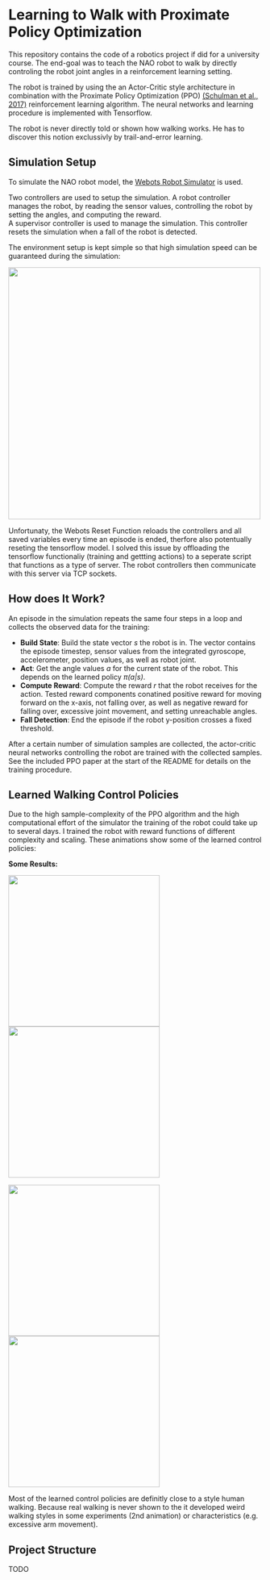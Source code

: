 # Learning to Walk with Proximate Policy Optimization

This repository contains the code of a robotics project if did for a university course. 
The end-goal was to teach the NAO robot to walk by directly controling the robot joint angles in a reinforcement learning setting. 

The robot is trained by using the an Actor-Critic style architecture in combination with the Proximate Policy Optimization (PPO) [(Schulman et al., 2017)](https://arxiv.org/abs/1707.06347) reinforcement learning algorithm. The neural networks and learning procedure is implemented with Tensorflow. 

The robot is never directly told or shown how walking works. He has to discover this notion exclussivly by trail-and-error learning. 

## Simulation Setup

To simulate the NAO robot model, the [Webots Robot Simulator](https://github.com/cyberbotics/webots) is used.

Two controllers are used to setup the simulation. A robot controller manages the robot, by reading the sensor values, controlling the robot by setting the angles, and computing the reward.   
A supervisor controller is used to manage the simulation. This controller resets the simulation when a fall of the robot is detected.

The environment setup is kept simple so that high simulation speed can be guaranteed during the simulation:

<img src="https://imgur.com/8ty6NKE.png" width="500">

Unfortunaty, the Webots Reset Function reloads the controllers and all saved variables every time an episode is ended, therfore also potentually reseting the tensorflow model. I solved this issue by offloading the tensorflow functionaliy (training and gettting actions) to a seperate script that functions as a type of server. 
The robot controllers then communicate with this server via TCP sockets. 

## How does It Work?

An episode in the simulation repeats the same four steps in a loop and collects the observed data for the training:

* __Build State__: Build the state vector _s_ the robot is in. The vector contains the episode timestep, sensor values from the integrated gyroscope, accelerometer, position values, as well as robot joint. 
* __Act__: Get the angle values _a_ for the current state of the robot. This depends on the learned policy _π(a|s)_. 
* __Compute Reward__: Compute the reward _r_ that the robot receives for the action. Tested reward components conatined positive reward for moving forward on the x-axis, not falling over, as well as negative reward for falling over, excessive joint movement, and setting unreachable angles. 
* __Fall Detection__: End the episode if the robot y-position crosses a fixed threshold. 

After a certain number of simulation samples are collected, the actor-critic neural networks controlling the robot are trained with the collected samples. See the included PPO paper at the start of the README for details on the training procedure. 


## Learned Walking Control Policies

Due to the high sample-complexity of the PPO algorithm and the high computational effort of the simulator the training of the robot could take up to several days. I trained the robot with reward functions of different complexity and scaling. These animations show some of the learned control policies: 

__Some Results:__

<img src="https://i.imgur.com/pDDrpUt.gif" width="300"> <img src="https://i.imgur.com/bhKBZWf.gif" width="300">

<img src="https://i.imgur.com/QojydTD.gif" width="300"> <img src="https://i.imgur.com/xUft4MM.gif" width="300">

Most of the learned control policies are definitly close to a style human walking. Because real walking is never shown to the it developed weird walking styles in some experiments (2nd animation) or characteristics (e.g. excessive arm movement).  


## Project Structure 

TODO


